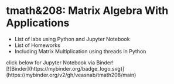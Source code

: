 
<h1>tmath&208: Matrix Algebra With Applications</h1>
<ul>
  <li>List of labs using Python and Jupyter Notebook</li>
  <li>List of Homeworks</li>
  <li>Including Matrix Multiplication using threads in Python</li>
</ul>
click below for Jupyter Notebook via Binder!
<br>[![Binder](https://mybinder.org/badge_logo.svg)](https://mybinder.org/v2/gh/veasnab/tmath208/main)
